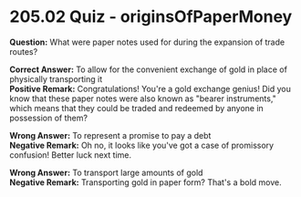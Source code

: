 # 205.02 Quiz - originsOfPaperMoney

**Question:** What were paper notes used for during the expansion of trade routes?

**Correct Answer:** To allow for the convenient exchange of gold in place of physically transporting it\
**Positive Remark:** Congratulations! You're a gold exchange genius! Did you know that these paper notes were also known as "bearer instruments," which means that they could be traded and redeemed by anyone in possession of them?

**Wrong Answer:** To represent a promise to pay a debt\
**Negative Remark:** Oh no, it looks like you've got a case of promissory confusion! Better luck next time.

**Wrong Answer:** To transport large amounts of gold\
**Negative Remark:** Transporting gold in paper form? That's a bold move.
